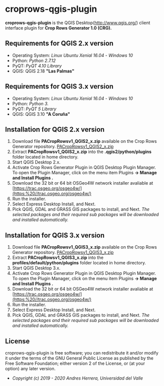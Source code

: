 # croprows-qgis-plugin
**croprows-qgis-plugin** is the QGIS Desktop(http://www.qgis.org/) client interface plugin for  **Crop Rows Generator 1.0  (CRG).**

## Requirements for QGIS 2.x version
- Operating System: *Linux Ubuntu Xenial 16.04* - *Windows 10*
- Python: *Python 2.7.12*
- PyQT: *PyQT 4.10 Library*
- QGIS:  QGIS 2.18 **"Las Palmas"**

## Requirements for QGIS 3.x version
- Operating System: *Linux Ubuntu Xenial 16.04* - *Windows 10*
- Python: *Python 3.*
- PyQT: *PyQT 5 Library*
- QGIS:  QGIS 3.10 **"A Coruña"**

## Installation for QGIS 2.x version
1. Download file **PACropRowsv1_QGIS2_x.zip** available on the Crop Rows Generator repository.
[PACropRowsv1_QGIS2_x.zip](PACropRowsv1_QGIS2_x.zip)
2. Extract **PACropRowsv1_QGIS2_x.zip** into the **.qgis2/python/plugins** folder located in home directory.
3. Start QGIS Desktop 2.x.
4. Activate Crop Rows Generator Plugin in QGIS Desktop Plugin Manager. To open the Plugin Manager, click on the menu item Plugins **-> Manage and Install Plugins .**
5. Download the 32 bit or 64 bit OSGeo4W network installer avaliable at [https://trac.osgeo.org/osgeo4w/](https:%20//trac.osgeo.org/osgeo4w/)
6. Run the installer.
7. Select Express Desktop Install, and Next.
8. Pick QGIS, GDAL and GRASS GIS packages to install, and Next. *The selected packages and their required sub packages will be downloaded and installed automatically.*

## Installation for QGIS 3.x version
1. Download file **PACropRowsv1_QGIS3_x.zip** available on the Crop Rows Generator repository.
[PACropRowsv1_QGIS3_x.zip](PACropRowsv1_QGIS3_x.zip)
2. Extract **PACropRowsv1_QGIS3_x.zip** into the **profiles/default/python/plugins** folder located in home directory.
3. Start QGIS Desktop 3.x.
4. Activate Crop Rows Generator Plugin in QGIS Desktop Plugin Manager. To open the Plugin Manager, click on the menu item Plugins **-> Manage and Install Plugins .**
5. Download the 32 bit or 64 bit OSGeo4W network installer avaliable at [https://trac.osgeo.org/osgeo4w/](https:%20//trac.osgeo.org/osgeo4w/)
6. Run the installer.
7. Select Express Desktop Install, and Next.
8. Pick QGIS, GDAL and GRASS GIS packages to install, and Next. *The selected packages and their required sub packages will be downloaded and installed automatically.*

## License
croprows-qgis-plugin is free software; you can redistribute it and/or modify it under the terms of the GNU General Public License as published by the Free Software Foundation; either version 2 of the License, or (at your option) any later version.

* <em>Copyright (c) 2019 - 2020 Andres Herrera, Universidad del Valle</em>

